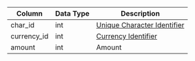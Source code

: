 | Column      | Data Type | Description                                      |
| ----------- | --------- | ------------------------------------------------ |
| char_id     | int       | [Unique Character Identifier](character_data.md) |
| currency_id | int       | [Currency Identifier](alternate_currency.md)     |
| amount      | int       | Amount                                           |